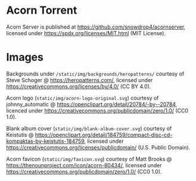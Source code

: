 # Acorn Torrent

Acorn Server is published at https://github.com/snowdrop4/acornserver, licensed under https://spdx.org/licenses/MIT.html (MIT License).

# Images

Backgrounds under `/static/img/backgrounds/heropatterns/` courtesy of Steve Schoger @ https://heropatterns.com/, licensed under https://creativecommons.org/licenses/by/4.0/ (CC BY 4.0).

Acorn logo (`static/img/acorn-logo-original.svg`) courtesy of johnny_automatic @ https://openclipart.org/detail/20784/-by--20784, licenced under https://creativecommons.org/publicdomain/zero/1.0/ (CC0 1.0).

Blank album cover (`static/img/blank-album-cover.svg`) courtesy of Keistutis @ https://openclipart.org/detail/184759/compact-disc-cd-kompaktas-by-keistutis-184759, licensed under https://creativecommons.org/licenses/publicdomain/ (U.S. Public Domain).

Acorn favicon (`static/img/favicon.svg`) courtesy of Matt Brooks @ https://thenounproject.com/icon/acorn-80434/, licensed under https://creativecommons.org/publicdomain/zero/1.0/ (CC0 1.0).
